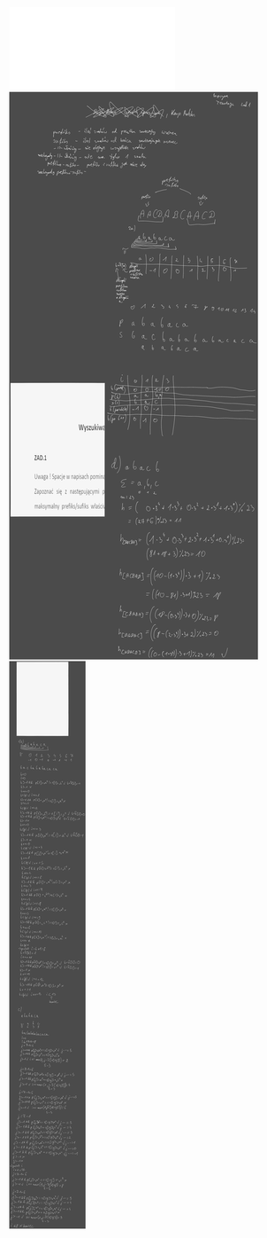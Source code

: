 ![](/Notatki/Semestr%204/Algorytmy%20i%20złożoność%20obliczeniowa/Ćwiczenia/Ćwiczenie%2012/azo_cw_wzorce.pdf)
![](/Notatki/Semestr%204/Algorytmy%20i%20złożoność%20obliczeniowa/Ćwiczenia/Ćwiczenie%2012/Drawing%202024-06-13%2009.11.27.excalidraw.svg)![](Notatki/Semestr%204/Algorytmy%20i%20złożoność%20obliczeniowa/Ćwiczenia/Ćwiczenie%2012/Drawing%202024-06-23%2010.43.20.excalidraw.svg)